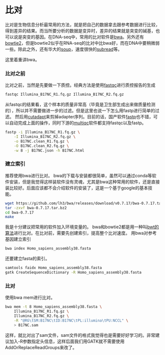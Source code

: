 # 比对
比对是生物信息分析最常用的方法，就是把自己的数据拿去跟参考数据进行比较，得到差异的结果。而当所要分析的数据是变异时，差异的结果就是突变的碱基，也可以说是突变的基因。在DNA-seq中，常用的比对软件是[bwa](https://github.com/lh3/bwa)。另外还有[bowtie2](http://bowtie-bio.sourceforge.net/bowtie2/index.shtml)，但是bowtie2似乎在RNA-seq的比对中比bwa好，而在DNA中要稍微弱一些。除此之外，还有华大的[soup](http://soap.genomics.org.cn/)，速度很快的[subread](http://subread.sourceforge.net/)等。

这里着重讲bwa。

### 比对之前
比对之前，当然是先要做一下质控。经典方法是使用[fastqc](https://www.bioinformatics.babraham.ac.uk/projects/fastqc/)进行质控报告的生成
```bash
fastqc Illumina_B17NC_R1.fq.gz Illumina_B17NC_R2.fq.gz
```


从fastqc的结果看，这个样本的质量非常高（毕竟是卫生部生成出来做质量检测的），所以并不需要做进一步的过滤。但是这里也说一下怎么用fastp进行简单的过滤。
然后用[cutadapt](https://cutadapt.readthedocs.io/en/stable/)来剪掉adapter序列。目前的话，国产软件[fastp](https://github.com/OpenGene/fastp)也不错，可以自动完成上面的操作，同时下游的[multiqc](https://multiqc.info/)软件都支持fastqc以及fastp。
```bash
fastp -i Illumina_B17NC_R1.fq.gz \
	-I Illumina_B17NC_R2.fq.gz \
	-o B17NC.clean_R1.fq.gz \
	-O B17NC.clean_R2.fq.gz \
	-w 8 -j B17NC.json -h B17NC.html
```

### 建立索引
推荐使用bwa进行比对。
bwa的下载与安装都很简单，虽然可以通过conda等软件安装，但是我觉得这样装软件没有灵魂，尤其是bwa这种常用的软件，还是直接装比较好。后面应该都不会介绍软件的安装了，这是一个基于google的基本技能。
```bash
wget https://github.com/lh3/bwa/releases/download/v0.7.17/bwa-0.7.17.tar.bz2
tar -zxvf bwa-0.7.17.tar.bz2
cd bwa-0.7.17
make
```
我是十分建议把常用的软件加入环境变量的。
bwa和bowtie2都是用一种叫[bwt的算法](https://www.bilibili.com/video/av15743137?from=search&seid=13830371255182481586)进行比对。在比对前，需要先创建索引，提高整个比对速度。
用bwa对参考基因建立索引
```bash
bwa index Homo_sapiens_assembly38.fasta
```
还要建立fasta的索引。
```bash
samtools faidx Homo_sapiens_assembly38.fasta
gatk CreateSequenceDictionary -R Homo_sapiens_assembly38.fasta
```



### 比对
使用bwa mem进行比对。
```bash
bwa mem -t 8 Homo_sapiens_assembly38.fasta \
	Illumina_B17NC_R1.fq.gz \
	Illumina_B17NC_R2.fq.gz \
	-R "@RG\tSM:B17NC\tID:B17NC\tPL:illumina\tPU:NCCL" \
	> B17NC.sam
```

这样，就比对出了sam文件，sam文件的格式我觉得也是需要好好学习的。非常建议加入-R参数指定头信息，这样后面我们用GATK就不需要使用AddOrReplaceReadGroups来改了。

